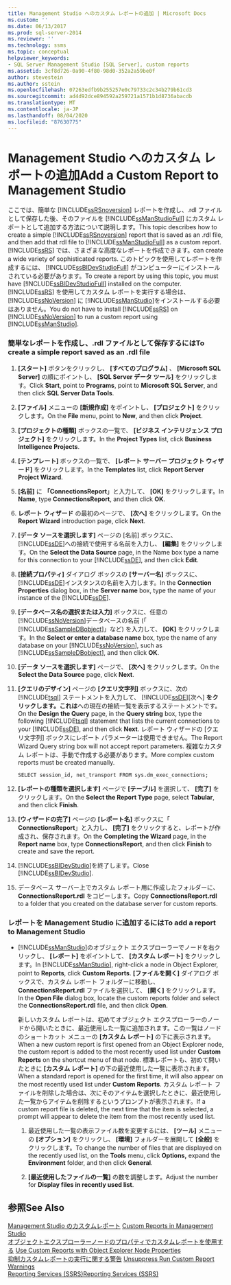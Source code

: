 ```yaml
---
title: Management Studio へのカスタム レポートの追加 | Microsoft Docs
ms.custom: ''
ms.date: 06/13/2017
ms.prod: sql-server-2014
ms.reviewer: ''
ms.technology: ssms
ms.topic: conceptual
helpviewer_keywords:
- SQL Server Management Studio [SQL Server], custom reports
ms.assetid: 3cf8d726-0a90-4f80-98d0-352a2a59be0f
author: stevestein
ms.author: sstein
ms.openlocfilehash: 07263edfb9b255257e0c79733c2c34b279b61cd3
ms.sourcegitcommit: ad4d92dce894592a259721a1571b1d8736abacdb
ms.translationtype: MT
ms.contentlocale: ja-JP
ms.lasthandoff: 08/04/2020
ms.locfileid: "87630775"
---
```

# <a name="add-a-custom-report-to-management-studio"></a><span data-ttu-id="c54a1-102">Management Studio へのカスタム レポートの追加</span><span class="sxs-lookup"><span data-stu-id="c54a1-102">Add a Custom Report to Management Studio</span></span>
  <span data-ttu-id="c54a1-103">ここでは、簡単な [!INCLUDE[ssRSnoversion](../../includes/ssrsnoversion-md.md)] レポートを作成し、.rdl ファイルとして保存した後、そのファイルを [!INCLUDE[ssManStudioFull](../../includes/ssmanstudiofull-md.md)] にカスタム レポートとして追加する方法について説明します。</span><span class="sxs-lookup"><span data-stu-id="c54a1-103">This topic describes how to create a simple [!INCLUDE[ssRSnoversion](../../includes/ssrsnoversion-md.md)] report that is saved as an .rdl file, and then add that rdl file to [!INCLUDE[ssManStudioFull](../../includes/ssmanstudiofull-md.md)] as a custom report.</span></span> [!INCLUDE[ssRS](../../includes/ssrs.md)] <span data-ttu-id="c54a1-104">では、さまざまな高度なレポートを作成できます。</span><span class="sxs-lookup"><span data-stu-id="c54a1-104">can create a wide variety of sophisticated reports.</span></span> <span data-ttu-id="c54a1-105">このトピックを使用してレポートを作成するには、 [!INCLUDE[ssBIDevStudioFull](../../includes/ssbidevstudiofull-md.md)] がコンピューターにインストールされている必要があります。</span><span class="sxs-lookup"><span data-stu-id="c54a1-105">To create a report by using this topic, you must have [!INCLUDE[ssBIDevStudioFull](../../includes/ssbidevstudiofull-md.md)] installed on the computer.</span></span> <span data-ttu-id="c54a1-106">[!INCLUDE[ssRS](../../includes/ssrs.md)] を使用してカスタム レポートを実行する場合は、 [!INCLUDE[ssNoVersion](../../includes/ssnoversion-md.md)] に [!INCLUDE[ssManStudio](../../includes/ssmanstudio-md.md)]をインストールする必要はありません。</span><span class="sxs-lookup"><span data-stu-id="c54a1-106">You do not have to install [!INCLUDE[ssRS](../../includes/ssrs.md)] on [!INCLUDE[ssNoVersion](../../includes/ssnoversion-md.md)] to run a custom report using [!INCLUDE[ssManStudio](../../includes/ssmanstudio-md.md)].</span></span>  
  
  
### <a name="to-create-a-simple-report-saved-as-an-rdl-file"></a><span data-ttu-id="c54a1-107">簡単なレポートを作成し、.rdl ファイルとして保存するには</span><span class="sxs-lookup"><span data-stu-id="c54a1-107">To create a simple report saved as an .rdl file</span></span>  
  
1.  <span data-ttu-id="c54a1-108">**[スタート]** ボタンをクリックし、 **[すべてのプログラム]** 、 **[Microsoft SQL Server]** の順にポイントし、 **[SQL Server データ ツール]** をクリックします。</span><span class="sxs-lookup"><span data-stu-id="c54a1-108">Click **Start**, point to **Programs**, point to **Microsoft SQL Server**, and then click **SQL Server Data Tools**.</span></span>  
  
2.  <span data-ttu-id="c54a1-109">**[ファイル]** メニューの **[新規作成]** をポイントし、 **[プロジェクト]** をクリックします。</span><span class="sxs-lookup"><span data-stu-id="c54a1-109">On the **File** menu, point to **New**, and then click **Project**.</span></span>  
  
3.  <span data-ttu-id="c54a1-110">**[プロジェクトの種類]** ボックスの一覧で、 **[ビジネス インテリジェンス プロジェクト]** をクリックします。</span><span class="sxs-lookup"><span data-stu-id="c54a1-110">In the **Project Types** list, click **Business Intelligence Projects**.</span></span>  
  
4.  <span data-ttu-id="c54a1-111">**[テンプレート]** ボックスの一覧で、 **[レポート サーバー プロジェクト ウィザード]** をクリックします。</span><span class="sxs-lookup"><span data-stu-id="c54a1-111">In the **Templates** list, click **Report Server Project Wizard**.</span></span>  
  
5.  <span data-ttu-id="c54a1-112">**[名前]** に **「ConnectionsReport**」と入力して、 **[OK]** をクリックします。</span><span class="sxs-lookup"><span data-stu-id="c54a1-112">In **Name**, type **ConnectionsReport**, and then click **OK**.</span></span>  
  
6.  <span data-ttu-id="c54a1-113">**レポート ウィザード** の最初のページで、 **[次へ]** をクリックします。</span><span class="sxs-lookup"><span data-stu-id="c54a1-113">On the **Report Wizard** introduction page, click **Next**.</span></span>  
  
7.  <span data-ttu-id="c54a1-114">**[データ ソースを選択します]** ページの [名前] ボックスに、 [!INCLUDE[ssDE](../../includes/ssde-md.md)]への接続で使用する名前を入力し、 **[編集]** をクリックします。</span><span class="sxs-lookup"><span data-stu-id="c54a1-114">On the **Select the Data Source** page, in the Name box type a name for this connection to your [!INCLUDE[ssDE](../../includes/ssde-md.md)], and then click **Edit**.</span></span>  
  
8.  <span data-ttu-id="c54a1-115">**[接続プロパティ]** ダイアログ ボックスの **[サーバー名]** ボックスに、 [!INCLUDE[ssDE](../../includes/ssde-md.md)]インスタンスの名前を入力します。</span><span class="sxs-lookup"><span data-stu-id="c54a1-115">In the **Connection Properties** dialog box, in the **Server name** box, type the name of your instance of the [!INCLUDE[ssDE](../../includes/ssde-md.md)].</span></span>  
  
9. <span data-ttu-id="c54a1-116">**[データベース名の選択または入力]** ボックスに、任意の [!INCLUDE[ssNoVersion](../../includes/ssnoversion-md.md)]データベースの名前 (「 [!INCLUDE[ssSampleDBobject](../../includes/sssampledbobject-md.md)]」など) を入力して、 **[OK]** をクリックします。</span><span class="sxs-lookup"><span data-stu-id="c54a1-116">In the **Select or enter a database name** box, type the name of any database on your [!INCLUDE[ssNoVersion](../../includes/ssnoversion-md.md)], such as [!INCLUDE[ssSampleDBobject](../../includes/sssampledbobject-md.md)], and then click **OK**.</span></span>  
  
10. <span data-ttu-id="c54a1-117">**[データ ソースを選択します]** ページで、 **[次へ]** をクリックします。</span><span class="sxs-lookup"><span data-stu-id="c54a1-117">On the **Select the Data Source** page, click **Next**.</span></span>  
  
11. <span data-ttu-id="c54a1-118">**[クエリのデザイン]** ページの **[クエリ文字列]** ボックスに、次の [!INCLUDE[tsql](../../includes/tsql-md.md)] ステートメントを入力して、 [!INCLUDE[ssDE](../../includes/ssde-md.md)][次へ] **をクリックします。これは**への現在の接続一覧を表示するステートメントです。</span><span class="sxs-lookup"><span data-stu-id="c54a1-118">On the **Design the Query** page, in the **Query string** box, type the following [!INCLUDE[tsql](../../includes/tsql-md.md)] statement that lists the current connections to your [!INCLUDE[ssDE](../../includes/ssde-md.md)], and then click **Next**.</span></span> <span data-ttu-id="c54a1-119">レポート ウィザードの [クエリ文字列] ボックスにレポート パラメーターは使用できません。</span><span class="sxs-lookup"><span data-stu-id="c54a1-119">The Report Wizard Query string box will not accept report parameters.</span></span> <span data-ttu-id="c54a1-120">複雑なカスタム レポートは、手動で作成する必要があります。</span><span class="sxs-lookup"><span data-stu-id="c54a1-120">More complex custom reports must be created manually.</span></span>  
  
     `SELECT session_id, net_transport FROM sys.dm_exec_connections;`  
  
12. <span data-ttu-id="c54a1-121">**[レポートの種類を選択します]** ページで **[テーブル]** を選択して、 **[完了]** をクリックします。</span><span class="sxs-lookup"><span data-stu-id="c54a1-121">On the **Select the Report Type** page, select **Tabular**, and then click **Finish**.</span></span>  
  
13. <span data-ttu-id="c54a1-122">**[ウィザードの完了]** ページの **[レポート名]** ボックスに「 **ConnectionsReport**」と入力し、 **[完了]** をクリックすると、レポートが作成され、保存されます。</span><span class="sxs-lookup"><span data-stu-id="c54a1-122">On the **Completing the Wizard** page, in the **Report name** box, type **ConnectionsReport**, and then click **Finish** to create and save the report.</span></span>  
  
14. <span data-ttu-id="c54a1-123">[!INCLUDE[ssBIDevStudio](../../includes/ssbidevstudio-md.md)]を終了します。</span><span class="sxs-lookup"><span data-stu-id="c54a1-123">Close [!INCLUDE[ssBIDevStudio](../../includes/ssbidevstudio-md.md)].</span></span>  
  
15. <span data-ttu-id="c54a1-124">データベース サーバー上でカスタム レポート用に作成したフォルダーに、 **ConnectionsReport.rdl** をコピーします。</span><span class="sxs-lookup"><span data-stu-id="c54a1-124">Copy **ConnectionsReport.rdl** to a folder that you created on the database server for custom reports.</span></span>  
  
### <a name="to-add-a-report-to-management-studio"></a><span data-ttu-id="c54a1-125">レポートを Management Studio に追加するには</span><span class="sxs-lookup"><span data-stu-id="c54a1-125">To add a report to Management Studio</span></span>  
  
-   <span data-ttu-id="c54a1-126">[!INCLUDE[ssManStudio](../../includes/ssmanstudio-md.md)]のオブジェクト エクスプローラーでノードを右クリックし、 **[レポート]** をポイントして、 **[カスタム レポート]** をクリックします。</span><span class="sxs-lookup"><span data-stu-id="c54a1-126">In [!INCLUDE[ssManStudio](../../includes/ssmanstudio-md.md)], right-click a node in Object Explorer, point to **Reports**, click **Custom Reports**.</span></span> <span data-ttu-id="c54a1-127">**[ファイルを開く]** ダイアログ ボックスで、カスタム レポート フォルダーに移動し、 **ConnectionsReport.rdl** ファイルを選択して、 **[開く]** をクリックします。</span><span class="sxs-lookup"><span data-stu-id="c54a1-127">In the **Open File** dialog box, locate the custom reports folder and select the **ConnectionsReport.rdl** file, and then click **Open**.</span></span>  
  
     <span data-ttu-id="c54a1-128">新しいカスタム レポートは、初めてオブジェクト エクスプローラーのノードから開いたときに、最近使用した一覧に追加されます。この一覧はノードのショートカット メニューの **[カスタム レポート]** の下に表示されます。</span><span class="sxs-lookup"><span data-stu-id="c54a1-128">When a new custom report is first opened from an Object Explorer node, the custom report is added to the most recently used list under **Custom Reports** on the shortcut menu of that node.</span></span> <span data-ttu-id="c54a1-129">標準レポートも、初めて開いたときに **[カスタム レポート]** の下の最近使用した一覧に表示されます。</span><span class="sxs-lookup"><span data-stu-id="c54a1-129">When a standard report is opened for the first time, it will also appear on the most recently used list under **Custom Reports**.</span></span> <span data-ttu-id="c54a1-130">カスタム レポート ファイルを削除した場合は、次にそのアイテムを選択したときに、最近使用した一覧からアイテムを削除するというプロンプトが表示されます。</span><span class="sxs-lookup"><span data-stu-id="c54a1-130">If a custom report file is deleted, the next time that the item is selected, a prompt will appear to delete the item from the most recently used list.</span></span>  
  
    1.  <span data-ttu-id="c54a1-131">最近使用した一覧の表示ファイル数を変更するには、 **[ツール]** メニューの **[オプション]** をクリックし、 **[環境]** フォルダーを展開して **[全般]** をクリックします。</span><span class="sxs-lookup"><span data-stu-id="c54a1-131">To change the number of files that are displayed on the recently used list, on the **Tools** menu, click **Options,** expand the **Environment** folder, and then click **General**.</span></span>  
  
    2.  <span data-ttu-id="c54a1-132">**[最近使用したファイルの一覧]** の数を調整します。</span><span class="sxs-lookup"><span data-stu-id="c54a1-132">Adjust the number for **Display files in recently used list**.</span></span>  
  
## <a name="see-also"></a><span data-ttu-id="c54a1-133">参照</span><span class="sxs-lookup"><span data-stu-id="c54a1-133">See Also</span></span>  
 <span data-ttu-id="c54a1-134">[Management Studio のカスタムレポート](custom-reports-in-management-studio.md) </span><span class="sxs-lookup"><span data-stu-id="c54a1-134">[Custom Reports in Management Studio](custom-reports-in-management-studio.md) </span></span>  
 <span data-ttu-id="c54a1-135">[オブジェクトエクスプローラーノードのプロパティでカスタムレポートを使用する](use-custom-reports-with-object-explorer-node-properties.md) </span><span class="sxs-lookup"><span data-stu-id="c54a1-135">[Use Custom Reports with Object Explorer Node Properties](use-custom-reports-with-object-explorer-node-properties.md) </span></span>  
 <span data-ttu-id="c54a1-136">[抑制カスタムレポートの実行に関する警告](unsuppress-run-custom-report-warnings.md) </span><span class="sxs-lookup"><span data-stu-id="c54a1-136">[Unsuppress Run Custom Report Warnings](unsuppress-run-custom-report-warnings.md) </span></span>  
 [<span data-ttu-id="c54a1-137">Reporting Services &#40;SSRS&#41;</span><span class="sxs-lookup"><span data-stu-id="c54a1-137">Reporting Services &#40;SSRS&#41;</span></span>](../../reporting-services/create-deploy-and-manage-mobile-and-paginated-reports.md)  
  
  
